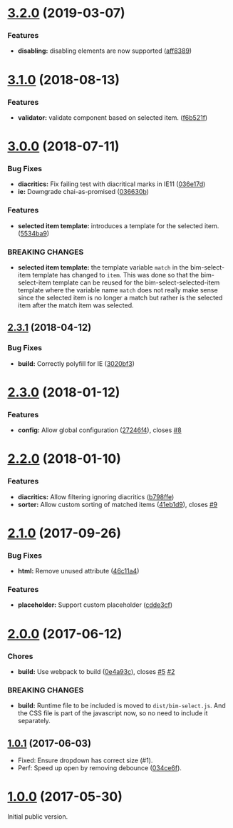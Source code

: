 <a name="3.2.0"></a>
# [3.2.0](https://github.com/bimobject/bim-select/compare/v3.1.0...v3.2.0) (2019-03-07)


### Features

* **disabling:** disabling elements are now supported ([aff8389](https://github.com/bimobject/bim-select/commit/aff8389))



<a name="3.1.0"></a>
# [3.1.0](https://github.com/bimobject/bim-select/compare/v3.0.0...v3.1.0) (2018-08-13)


### Features

* **validator:** validate component based on selected item. ([f6b521f](https://github.com/bimobject/bim-select/commit/f6b521f))



<a name="3.0.0"></a>
# [3.0.0](https://github.com/bimobject/bim-select/compare/v2.3.1...v3.0.0) (2018-07-11)


### Bug Fixes

* **diacritics:** Fix failing test with diacritical marks in IE11 ([036e17d](https://github.com/bimobject/bim-select/commit/036e17d))
* **ie:** Downgrade chai-as-promised ([036630b](https://github.com/bimobject/bim-select/commit/036630b))


### Features

* **selected item template:** introduces a template for the selected item. ([5534ba9](https://github.com/bimobject/bim-select/commit/5534ba9))


### BREAKING CHANGES

* **selected item template:** the template variable `match` in the bim-select-item
template has changed to `item`. This was done so that the bim-select-item
template can be reused for the bim-select-selected-item template where
the variable name `match` does not really make sense since the selected item
is no longer a match but rather is the selected item after the match item was
selected.



<a name="2.3.1"></a>
## [2.3.1](https://github.com/bimobject/bim-select/compare/v2.3.0...v2.3.1) (2018-04-12)


### Bug Fixes

* **build:** Correctly polyfill for IE ([3020bf3](https://github.com/bimobject/bim-select/commit/3020bf3))



<a name="2.3.0"></a>
# [2.3.0](https://github.com/bimobject/bim-select/compare/v2.2.0...v2.3.0) (2018-01-12)


### Features

* **config:** Allow global configuration ([27246f4](https://github.com/bimobject/bim-select/commit/27246f4)), closes [#8](https://github.com/bimobject/bim-select/issues/8)



<a name="2.2.0"></a>
# [2.2.0](https://github.com/bimobject/bim-select/compare/v2.1.0...v2.2.0) (2018-01-10)


### Features

* **diacritics:** Allow filtering ignoring diacritics ([b798ffe](https://github.com/bimobject/bim-select/commit/b798ffe))
* **sorter:** Allow custom sorting of matched items ([41eb1d9](https://github.com/bimobject/bim-select/commit/41eb1d9)), closes [#9](https://github.com/bimobject/bim-select/issues/9)



<a name="2.1.0"></a>
# [2.1.0](https://github.com/bimobject/bim-select/compare/v2.0.0...v2.1.0) (2017-09-26)


### Bug Fixes

* **html:** Remove unused attribute ([46c11a4](https://github.com/bimobject/bim-select/commit/46c11a4))


### Features

* **placeholder:** Support custom placeholder ([cdde3cf](https://github.com/bimobject/bim-select/commit/cdde3cf))



<a name="2.0.0"></a>
# [2.0.0](https://github.com/bimobject/bim-select/compare/v1.0.1...v2.0.0) (2017-06-12)


### Chores

* **build:** Use webpack to build ([0e4a93c](https://github.com/bimobject/bim-select/commit/0e4a93c)), closes [#5](https://github.com/bimobject/bim-select/issues/5) [#2](https://github.com/bimobject/bim-select/issues/2)


### BREAKING CHANGES

* **build:** Runtime file to be included is moved to `dist/bim-select.js`.
And the CSS file is part of the javascript now, so no need to
include it separately.



<a name="1.0.1"></a>
## [1.0.1](https://github.com/bimobject/bim-select/compare/v1.0.0...v1.0.1) (2017-06-03)

- Fixed: Ensure dropdown has correct size (#1).
- Perf: Speed up open by removing debounce ([034ce6f](https://github.com/bimobject/bim-select/commit/034ce6f)).

<a name="1.0.0"></a>
# [1.0.0](https://github.com/bimobject/bim-select/commits/v1.0.0) (2017-05-30)

Initial public version.
